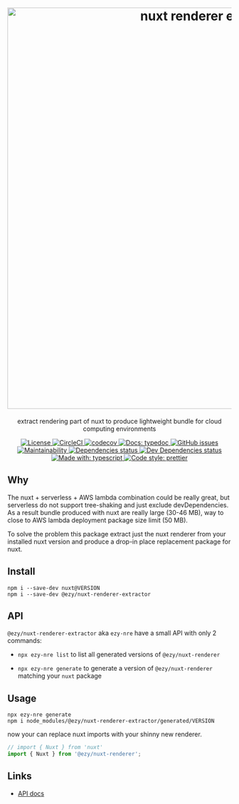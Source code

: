 <h1 align="center">
  <img src="https://fakeimg.pl/900x300/ffffff/333333/?text=nuxt+renderer+extractor&font=museo" alt="nuxt renderer extractor" width="900px" />
</h1>

<p align="center">extract rendering part of nuxt to produce lightweight bundle for cloud computing environments</p>

<p align="center">
<a href="https://opensource.org/licenses">
  <img src="https://img.shields.io/github/license/ezylean/nuxt-renderer-extractor.svg" alt="License" />
</a>
<a href="https://circleci.com/gh/ezylean/nuxt-renderer-extractor/tree/master">
  <img src="https://circleci.com/gh/ezylean/nuxt-renderer-extractor/tree/master.svg?style=shield" alt="CircleCI" />
</a>
<a href="https://codecov.io/gh/ezylean/nuxt-renderer-extractor">
  <img src="https://codecov.io/gh/ezylean/nuxt-renderer-extractor/branch/master/graph/badge.svg" alt="codecov" />
</a>
<a href="https://ezylean.github.io/nuxt-renderer-extractor">
  <img src="https://img.shields.io/badge/docs-typedoc-%239B55FC.svg" alt="Docs: typedoc" />
</a>
<a href="https://github.com/ezylean/nuxt-renderer-extractor/issues">
  <img src="https://img.shields.io/github/issues-raw/ezylean/nuxt-renderer-extractor.svg" alt="GitHub issues" />
</a>
<a href="https://codeclimate.com/github/ezylean/nuxt-renderer-extractor/maintainability" >
  <img src="https://img.shields.io/codeclimate/maintainability-percentage/ezylean/nuxt-renderer-extractor.svg" alt="Maintainability" />
</a>
<a href="https://david-dm.org/ezylean/nuxt-renderer-extractor">
  <img src="https://david-dm.org/ezylean/nuxt-renderer-extractor.svg" alt="Dependencies status" />
</a>
<a href="https://david-dm.org/ezylean/nuxt-renderer-extractor?type=dev">
  <img src="https://david-dm.org/ezylean/nuxt-renderer-extractor/dev-status.svg" alt="Dev Dependencies status" />
</a>
<a href="https://github.com/Microsoft/TypeScript">
  <img src="https://img.shields.io/badge/made%20with-typescript-%234B9DD5.svg" alt="Made with: typescript" />
</a>
<a href="https://github.com/prettier/prettier">
  <img src="https://img.shields.io/badge/code%20style-prettier-ff69b4.svg" alt="Code style: prettier" />
</a>
</p>

## Why

The nuxt + serverless + AWS lambda combination could be really great, but serverless do not support tree-shaking and just exclude devDependencies.
As a result bundle produced with nuxt are really large (30-46 MB), way to close to AWS lambda deployment package size limit (50 MB).

To solve the problem this package extract just the nuxt renderer from your installed nuxt version and produce a drop-in place replacement package for nuxt.

## Install

```shell
npm i --save-dev nuxt@VERSION
npm i --save-dev @ezy/nuxt-renderer-extractor
```

## API

`@ezy/nuxt-renderer-extractor` aka `ezy-nre` have a small API with only 2 commands:

- `npx ezy-nre list` to list all generated versions of `@ezy/nuxt-renderer`

- `npx ezy-nre generate` to generate a version of `@ezy/nuxt-renderer` matching your `nuxt` package

## Usage

```shell
npx ezy-nre generate
npm i node_modules/@ezy/nuxt-renderer-extractor/generated/VERSION
```

now your can replace nuxt imports with your shinny new renderer.

```js
// import { Nuxt } from 'nuxt'
import { Nuxt } from '@ezy/nuxt-renderer';
```

## Links

- [API docs](https://ezylean.github.io/nuxt-renderer-extractor)

